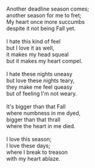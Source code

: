 Another deadline season comes;<br/>
another season for me to fret;<br/>
My heart once more succumbs<br/>
despite it not being Fall yet.<br/>
<br/>
I hate this kind of feel<br/>
but I love it as well,<br/>
it makes my head squeal<br/>
but it makes my heart compel.<br/>
<br/>
I hate these nights uneasy<br/>
but love these nights teary,<br/>
they make me feel queasy<br/>
but of feeling I'm not weary.<br/>
<br/>
It's bigger than that Fall<br/>
where numbness in me dyed,<br/>
bigger than that thrall<br/>
where the heart in me died.<br/>
<br/>
I love this season;<br/>
I love these days;<br/>
where I break to treason<br/>
with my heart ablaze.<br/>